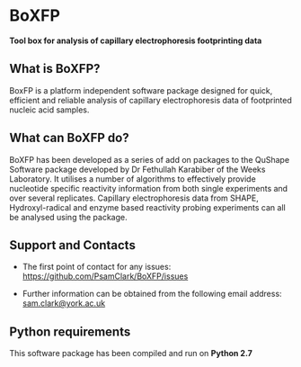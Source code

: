 # BoXFP
 **Tool box for analysis of capillary electrophoresis footprinting data**

 ## What is BoXFP?

 BoxFP is a platform independent software package designed for quick, efficient and reliable analysis of capillary electrophoresis data of footprinted nucleic acid samples. 

## What can BoXFP do? 

BoXFP has been developed as a series of add on packages to the QuShape Software package developed by Dr Fethullah Karabiber of the Weeks Laboratory. It utilises a number of algorithms to effectively provide nucleotide specific reactivity information from both single experiments and  over several replicates. Capillary electrophoresis data from SHAPE, Hydroxyl-radical and enzyme based reactivity probing experiments can all be analysed using the package. 

## Support and Contacts

 - The first point of contact for any issues: 
 https://github.com/PsamClark/BoXFP/issues
 
 - Further information can be obtained from the following email address:
 sam.clark@york.ac.uk
 
## Python requirements

This software package has been compiled and run on **Python 2.7**
